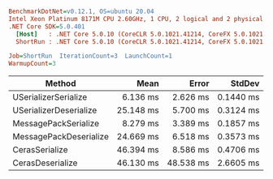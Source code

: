 ``` ini

BenchmarkDotNet=v0.12.1, OS=ubuntu 20.04
Intel Xeon Platinum 8171M CPU 2.60GHz, 1 CPU, 2 logical and 2 physical cores
.NET Core SDK=5.0.401
  [Host]   : .NET Core 5.0.10 (CoreCLR 5.0.1021.41214, CoreFX 5.0.1021.41214), X64 RyuJIT
  ShortRun : .NET Core 5.0.10 (CoreCLR 5.0.1021.41214, CoreFX 5.0.1021.41214), X64 RyuJIT

Job=ShortRun  IterationCount=3  LaunchCount=1  
WarmupCount=3  

```
|                 Method |      Mean |     Error |    StdDev |
|----------------------- |----------:|----------:|----------:|
|   USerializerSerialize |  6.136 ms |  2.626 ms | 0.1440 ms |
| USerializerDeserialize | 25.148 ms |  5.700 ms | 0.3124 ms |
|   MessagePackSerialize |  8.279 ms |  3.389 ms | 0.1857 ms |
| MessagePackDeserialize | 24.669 ms |  6.518 ms | 0.3573 ms |
|         CerasSerialize | 46.394 ms |  8.586 ms | 0.4706 ms |
|       CerasDeserialize | 46.130 ms | 48.538 ms | 2.6605 ms |
